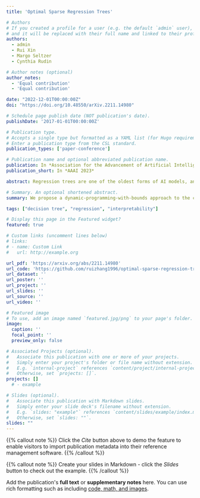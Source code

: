 ```yaml
---
title: 'Optimal Sparse Regression Trees'

# Authors
# If you created a profile for a user (e.g. the default `admin` user), write the username (folder name) here
# and it will be replaced with their full name and linked to their profile.
authors:
  - admin
  - Rui Xin
  - Margo Seltzer
  - Cynthia Rudin

# Author notes (optional)
author_notes:
  - 'Equal contribution'
  - 'Equal contribution'

date: "2022-12-01T00:00:00Z"
doi: "https://doi.org/10.48550/arXiv.2211.14980"

# Schedule page publish date (NOT publication's date).
publishDate: '2017-01-01T00:00:00Z'

# Publication type.
# Accepts a single type but formatted as a YAML list (for Hugo requirements).
# Enter a publication type from the CSL standard.
publication_types: ['paper-conference']

# Publication name and optional abbreviated publication name.
publication: In *Association for the Advancement of Artificial Intelligence(AAAI), 2023*
publication_short: In *AAAI 2023*

abstract: Regression trees are one of the oldest forms of AI models, and their predictions can be made without a calculator, which makes them broadly useful, particularly for high-stakes applications. Within the large literature on regression trees, there has been little effort towards full provable optimization, mainly due to the computational hardness of the problem. This work proposes a dynamic-programming-with-bounds approach to the construction of provably-optimal sparse regression trees. We leverage a novel lower bound based on an optimal solution to the k-Means clustering algorithm in 1-dimension over the set of labels. We are often able to find optimal sparse trees in seconds, even for challenging datasets that involve large numbers of samples and highly-correlated features.

# Summary. An optional shortened abstract.
summary: We propose a dynamic-programming-with-bounds approach to the construction of provably-optimal sparse regression trees. We leverage a novel lower bound based on an optimal solution to the k-Means clustering algorithm in 1-dimension over the set of labels. We are often able to find optimal sparse trees in seconds.

tags: ["decision tree", "regression", "interpretability"]

# Display this page in the Featured widget?
featured: true

# Custom links (uncomment lines below)
# links:
# - name: Custom Link
#   url: http://example.org

url_pdf: 'https://arxiv.org/abs/2211.14980'
url_code: 'https://github.com/ruizhang1996/optimal-sparse-regression-tree-public'
url_dataset: ''
url_poster: ''
url_project: ''
url_slides: ''
url_source: ''
url_video: ''

# Featured image
# To use, add an image named `featured.jpg/png` to your page's folder.
image:
  caption: ''
  focal_point: ''
  preview_only: false

# Associated Projects (optional).
#   Associate this publication with one or more of your projects.
#   Simply enter your project's folder or file name without extension.
#   E.g. `internal-project` references `content/project/internal-project/index.md`.
#   Otherwise, set `projects: []`.
projects: []
  # - example

# Slides (optional).
#   Associate this publication with Markdown slides.
#   Simply enter your slide deck's filename without extension.
#   E.g. `slides: "example"` references `content/slides/example/index.md`.
#   Otherwise, set `slides: ""`.
slides: ""
---
```


{{% callout note %}}
Click the _Cite_ button above to demo the feature to enable visitors to import publication metadata into their reference management software.
{{% /callout %}}

{{% callout note %}}
Create your slides in Markdown - click the _Slides_ button to check out the example.
{{% /callout %}}

Add the publication's **full text** or **supplementary notes** here. You can use rich formatting such as including [code, math, and images](https://docs.hugoblox.com/content/writing-markdown-latex/).
